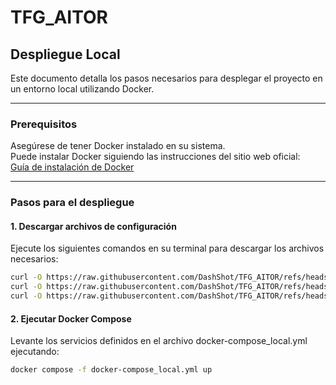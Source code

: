 # TFG_AITOR

## Despliegue Local

Este documento detalla los pasos necesarios para desplegar el proyecto en un entorno local utilizando Docker.

---

### **Prerequisitos**
Asegúrese de tener Docker instalado en su sistema.  
Puede instalar Docker siguiendo las instrucciones del sitio web oficial:  
[Guía de instalación de Docker](https://docs.docker.com/get-started/get-docker/)

---

### **Pasos para el despliegue**

#### 1. Descargar archivos de configuración
Ejecute los siguientes comandos en su terminal para descargar los archivos necesarios:

```bash
curl -O https://raw.githubusercontent.com/DashShot/TFG_AITOR/refs/heads/main/haproxy.cfg
curl -O https://raw.githubusercontent.com/DashShot/TFG_AITOR/refs/heads/main/fullchain.pem
curl -O https://raw.githubusercontent.com/DashShot/TFG_AITOR/refs/heads/main/docker-compose_local.yml
```

#### 2. Ejecutar Docker Compose
Levante los servicios definidos en el archivo docker-compose_local.yml ejecutando:

```bash
docker compose -f docker-compose_local.yml up
```
